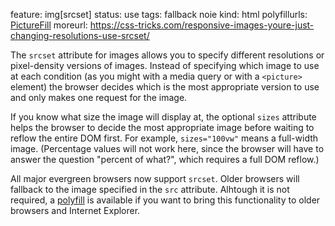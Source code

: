 feature: img[srcset]
status: use
tags: fallback noie
kind: html
polyfillurls: [PictureFill](http://scottjehl.github.io/picturefill/)
moreurl: https://css-tricks.com/responsive-images-youre-just-changing-resolutions-use-srcset/

The `srcset` attribute for images allows you to specify different resolutions or pixel-density versions of images. Instead of specifying which image to use at each condition (as you might with a media query or with a `<picture>` element) the browser decides which is the most appropriate version to use and only makes one request for the image.

If you know what size the image will display at, the optional `sizes` attribute helps the browser to decide the most appropriate image before waiting to reflow the entire DOM first. For example, `sizes="100vw"` means a full-width image. (Percentage values will not work here, since the browser will have to answer the question "percent of what?", which requires a full DOM reflow.)

All major evergreen browsers now support `srcset`. Older browsers will fallback to the image specified in the `src` attribute. Alhtough it is not required, a [polyfill](http://scottjehl.github.io/picturefill/) is available if you want to bring this functionality to older browsers and Internet Explorer.

